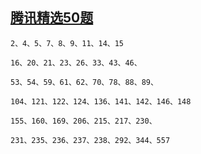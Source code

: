## [腾讯精选50题](https://leetcode.cn/problem-list/ex0k24j/)

    2、4、5、7、8、9、11、14、15
    
    16、20、21、23、26、33、43、46、
    
    53、54、59、61、62、70、78、88、89、
    
    104、121、122、124、136、141、142、146、148
    
    155、160、169、206、215、217、230、
    
    231、235、236、237、238、292、344、557

 